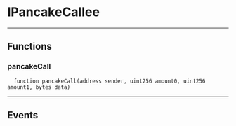 # IPancakeCallee




___

## Functions

### pancakeCall

```solidity
  function pancakeCall(address sender, uint256 amount0, uint256 amount1, bytes data)
```





___

## Events

